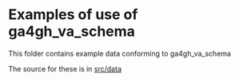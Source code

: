 # Examples of use of ga4gh_va_schema

This folder contains example data conforming to ga4gh_va_schema

The source for these is in [src/data](../src/data/examples)
